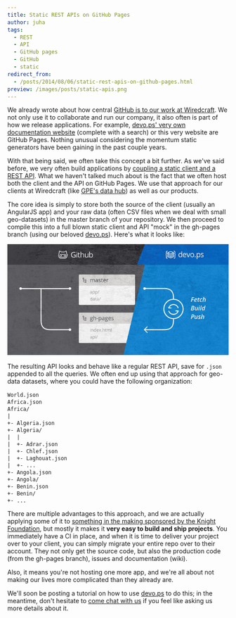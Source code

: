 ```yaml
---
title: Static REST APIs on GitHub Pages
author: juha
tags:
  - REST
  - API
  - GitHub pages
  - GitHub
  - static
redirect_from:
  - /posts/2014/08/06/static-rest-apis-on-github-pages.html
preview: /images/posts/static-apis.png
---
```


We already wrote about how central [GitHub is to our work at Wiredcraft](http://wiredcraft.com/posts/2013/09/18/github-for-everything.html). We not only use it to collaborate and run our company, it also often is part of how we release applications. For example, [devo.ps' very own documentation website](http://docs.devo.ps) (complete with a search) or this very website are GitHub Pages. Nothing unusual considering the momentum static generators have been gaining in the past couple years.

<!--more-->

With that being said, we often take this concept a bit further. As we've said before, we very often build applications by [coupling a static client and a REST API](http://devo.ps/blog/farewell-to-regular-web-development-approaches/). What we haven't talked much about is the fact that we often host both the client and the API on GitHub Pages. We use that approach for our clients at Wiredcraft (like [GPE's data hub](http://datahub.globalpartnership.org/#/2008/access/gross_enrollment_rateger)) as well as our products.

The core idea is simply to store both the source of the client (usually an AngularJS app) and your raw data (often CSV files when we deal with small geo-datasets) in the master branch of your repository. We then proceed to compile this into a full blown static client and API "mock" in the gh-pages branch (using our beloved [devo.ps](http://devo.ps)). Here's what it looks like:

<p align='center'><img alt='Overview' src='/images/posts/static-apis.png'/></p>

The resulting API looks and behave like a regular REST API, save for `.json` appended to all the queries. We often end up using that approach for geo-data datasets, where you could have the following organization:

    World.json
    Africa.json
    Africa/
    |
    +- Algeria.json
    +- Algeria/
    |  |
    |  +- Adrar.json
    |  +- Chlef.json
    |  +- Laghouat.json
    |  +- ...
    +- Angola.json
    +- Angola/
    +- Benin.json
    +- Benin/
    +- ...

There are multiple advantages to this approach, and we are actually applying some of it to [something in the making sponsored by the Knight Foundation](http://www.knightfoundation.org/grants/201448512/), but mostly it makes it **very easy to build and ship projects**. You immediately have a CI in place, and when it is time to deliver your project over to your client, you can simply migrate your entire repo over to their account. They not only get the source code, but also the production code (from the gh-pages branch), issues and documentation (wiki).

Also, it means you're not hosting one more app, and we're all about not making our lives more complicated than they already are.

We'll soon be posting a tutorial on how to use [devo.ps](http://devo.ps) to do this; in the meantime, don't hesitate to [come chat with us](https://www.hipchat.com/gyHEHtsXZ) if you feel like asking us more details about it.
